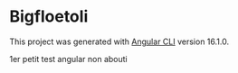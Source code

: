 # Bigfloetoli

This project was generated with [Angular CLI](https://github.com/angular/angular-cli) version 16.1.0.

1er petit test angular non abouti
